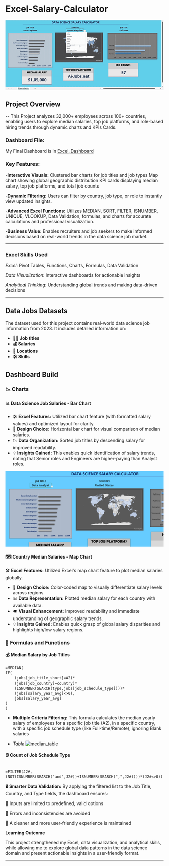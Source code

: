 # Excel-Salary-Calculator

![Dashboard](Dashboard.gif)



## Project Overview
--
This Project analyzes 32,000+ employees across 100+ countries, enabling users to explore median salaries, top job platforms, and role-based hiring trends through dynamic charts and KPIs Cards.

### Dashboard File:

My Final Dashboard is in [Excel_Dashboard](Excel_Dashboard_Project1.xlsx)

### Key Features:

-**Interactive Visuals:** 
Clustered bar charts for job titles and job types
Map chart showing global geographic distribution
KPI cards displaying median salary, top job platforms, and total job counts

-**Dynamic Filtering:** Users can filter by country, job type, or role to instantly view updated insights.

-**Advanced Excel Functions:** Utilizes MEDIAN, SORT, FILTER, ISNUMBER, UNIQUE, VLOOKUP, Data Validation, formulas, and charts for accurate calculations and professional visualization.

-**Business Value:** Enables recruiters and job seekers to make informed decisions based on real-world trends in the data science job market.

---

### Excel Skills Used

*Excel*: Pivot Tables, Functions, Charts, Formulas, Data Validation

*Data Visualization*: Interactive dashboards for actionable insights

*Analytical Thinking*: Understanding global trends and making data-driven decisions

---

## Data Jobs Datasets

The dataset used for this project contains real-world data science job information from 2023.  It includes detailed information on:

- **👨‍💼 Job titles**
- **💰 Salaries**
- **📍 Locations**
- **🛠️ Skills**

## Dashboard Build

### 📉 Charts

#### 📊 Data Science Job Salaries - Bar Chart

- 🛠️ **Excel Features:** Utilized bar chart feature (with formatted salary values) and optimized layout for clarity.
- 🎨 **Design Choice:** Horizontal bar chart for visual comparison of median salaries.
- 📉 **Data Organization:** Sorted job titles by descending salary for improved readability.
- 💡 **Insights Gained:** This enables quick identification of salary trends, noting that Senior roles and Engineers are higher-paying than Analyst roles.

![Charts images](Charts1.png)


#### 🗺️ Country Median Salaries - Map Chart

 🛠️ **Excel Features:** Utilized Excel's map chart feature to plot median salaries globally.
- 🎨 **Design Choice:** Color-coded map to visually differentiate salary levels across regions.
- 📊 **Data Representation:** Plotted median salary for each country with available data.
- 👁️ **Visual Enhancement:** Improved readability and immediate understanding of geographic salary trends.
- 💡 **Insights Gained:** Enables quick grasp of global salary disparities and highlights high/low salary regions.

### 🧮 Formulas and Functions

#### 💰 Median Salary by Job Titles

```
=MEDIAN(
IF(
    (jobs[job_title_short]=A2)*
    (jobs[job_country]=country)*
    (ISNUMBER(SEARCH(type,jobs[job_schedule_type])))*
    (jobs[salary_year_avg]<>0),
    jobs[salary_year_avg]
)
)
```


- **Multiple Criteria Filtering:**
This formula calculates the median yearly salary of employees for a specific job title (A2), in a specific country, with a specific job schedule type (like Full-time/Remote), ignoring Blank salaries

- *Table*
![median_table](median_table)

#### ⏰ Count of Job Schedule Type

```

=FILTER(J2#,(NOT(ISNUMBER(SEARCH("and",J2#))+ISNUMBER(SEARCH(",",J2#))))*(J2#<>0))

```
**🔒 Smarter Data Validation:** By applying the filtered list to the Job Title, Country, and Type fields, the dashboard ensures:

🎯 Inputs are limited to predefined, valid options

🚫 Errors and inconsistencies are avoided

👥 A cleaner and more user-friendly experience is maintained

**Learning Outcome**

This project strengthened my Excel, data visualization, and analytical skills, while allowing me to explore global data patterns in the data science domain and present actionable insights in a user-friendly format.


---
